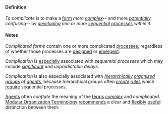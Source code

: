 #### Definition

*To complicate* is to make a [form](https://github.com/gcassel/Modular-Organization-Terminology/blob/master/terms/form.md) *more [complex](https://github.com/gcassel/Modular-Organization-Terminology/blob/master/terms/complex.md)*-- and more *[potentially](https://github.com/gcassel/Modular-Organization-Terminology/blob/master/terms/potential.md) confusing*-- by *[developing](https://github.com/gcassel/Modular-Organization-Terminology/blob/master/terms/develop.md) one or more [sequential](https://github.com/gcassel/Modular-Organization-Terminology/blob/master/terms/sequence.md) [processes](https://github.com/gcassel/Modular-Organization-Terminology/blob/master/terms/process.md) within it*.

#### Notes

*Complicated forms* contain one or more complicated [processes](https://github.com/gcassel/Modular-Organization-Terminology/blob/master/terms/process.md), regardless of whether those processes are [designed](https://github.com/gcassel/Modular-Organization-Terminology/blob/master/terms/design.md) or [emergent](https://github.com/gcassel/Modular-Organization-Terminology/blob/master/terms/emergence.md).

*Complication* is [especially](https://github.com/gcassel/Modular-Organization-Terminology/blob/master/terms/specialize.md) associated with *sequential processes* which may include *[significant](https://github.com/gcassel/Modular-Organization-Terminology/blob/master/terms/significance.md) and unpredictable delays*.

*Complication* is also especially associated with *[hierarchically](https://github.com/gcassel/Modular-Organization-Terminology/blob/master/terms/hierarchy.md) [organized](https://github.com/gcassel/Modular-Organization-Terminology/blob/master/terms/organization.md) [groups](https://github.com/gcassel/Modular-Organization-Terminology/blob/master/terms/group.md) of [agents](https://github.com/gcassel/Modular-Organization-Terminology/blob/master/terms/agent.md)*, because hierarchical groups often *[create](https://github.com/gcassel/Modular-Organization-Terminology/blob/master/terms/create.md) [rules](https://github.com/gcassel/Modular-Organization-Terminology/blob/master/terms/rule.md)* which [require](https://github.com/gcassel/Modular-Organization-Terminology/blob/master/terms/requirement.md) sequential processes.

[Agents](https://github.com/gcassel/Modular-Organization-Terminology/blob/master/terms/agent.md) often *conflate* the meaning of the [terms](https://github.com/gcassel/Modular-Organization-Terminology/blob/master/terms/term.md) *[complex](https://github.com/gcassel/Modular-Organization-Terminology/blob/master/terms/complex.md)* and *complicated*.  [Modular Organization Terminology](https://github.com/gcassel/Modular-Organization-Terminology/) [recommends](https://github.com/gcassel/Modular-Organization-Terminology/blob/master/terms/recommend.md) a clear and [flexibly](https://github.com/gcassel/Modular-Organization-Terminology/blob/master/terms/flexible.md) [useful](https://github.com/gcassel/Modular-Organization-Terminology/blob/master/terms/use.md) distinction between them.
